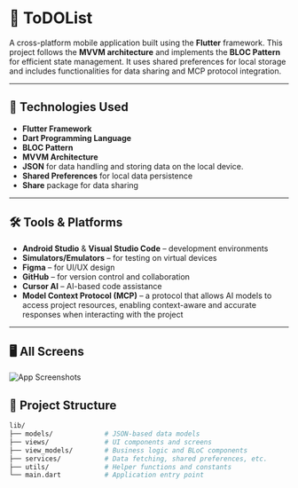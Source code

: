 # 📱 ToDOList

A cross-platform mobile application built using the **Flutter** framework. This project follows the **MVVM architecture** and implements the **BLOC Pattern** for efficient state management. It uses shared preferences for local storage and includes functionalities for data sharing and MCP protocol integration.

---

## 🚀 Technologies Used

- **Flutter Framework**
- **Dart Programming Language**
- **BLOC Pattern**
- **MVVM Architecture**
- **JSON** for data handling and storing data on the local device.
- **Shared Preferences** for local data persistence
- **Share** package for data sharing

---

## 🛠️ Tools & Platforms

- **Android Studio** & **Visual Studio Code** – development environments
- **Simulators/Emulators** – for testing on virtual devices
- **Figma** – for UI/UX design
- **GitHub** – for version control and collaboration
- **Cursor AI** – AI-based code assistance
- **Model Context Protocol (MCP)** – a protocol that allows AI models to access project resources, enabling context-aware and accurate responses when interacting with the project


---
## 🖥️ All Screens

![App Screenshots](https://github.com/bdung/to_do_list/assets/74477811/0959fed9-480d-40a2-bf6b-11b6a33b0b1a)


## 📂 Project Structure

```bash
lib/
├── models/             # JSON-based data models
├── views/              # UI components and screens
├── view_models/        # Business logic and BLoC components
├── services/           # Data fetching, shared preferences, etc.
├── utils/              # Helper functions and constants
└── main.dart           # Application entry point
